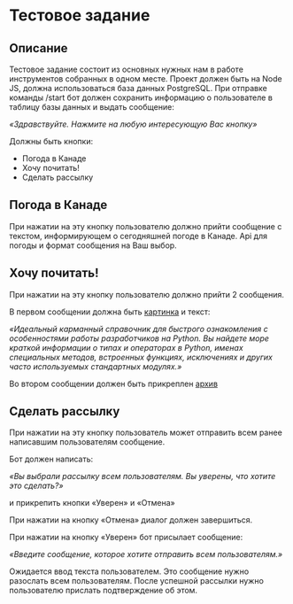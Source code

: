 ﻿# Тестовое задание

## Описание
Тестовое задание состоит из основных нужных нам в работе инструментов собранных в одном месте.
Проект должен быть на Node JS, должна использоваться база данных PostgreSQL.
При отправке команды /start бот должен сохранить информацию о пользователе в таблицу базы данных и выдать сообщение:

*«Здравствуйте. Нажмите на любую интересующую Вас кнопку»*

Должны быть кнопки:

- Погода в Канаде
- Хочу почитать!
- Сделать рассылку

## Погода в Канаде

При нажатии на эту кнопку пользователю должно прийти сообщение с текстом, информирующем о сегодняшней погоде в Канаде.
Api для погоды и формат сообщения на Ваш выбор.

## Хочу почитать!

При нажатии на эту кнопку пользователю должно прийти 2 сообщения.

В первом сообщении должна быть [картинка](../files/read.jpg) и текст:

*«Идеальный карманный справочник для быстрого ознакомления с особенностями работы разработчиков на Python. Вы найдете море краткой информации о типах и операторах в Python, именах специальных методов, встроенных функциях, исключениях и других часто используемых стандартных модулях.»*

Во втором сообщении должен быть прикреплен [архив](../files//karmaniy_spravochnik_po_piton.zip)

## Сделать рассылку

При нажатии на эту кнопку пользователь может отправить всем ранее написавшим пользователям сообщение.

Бот должен написать:

*«Вы выбрали рассылку всем пользователям. Вы уверены, что хотите это сделать?»*

и прикрепить кнопки «Уверен» и «Отмена»

При нажатии на кнопку «Отмена» диалог должен завершиться.

При нажатии на кнопку «Уверен» бот присылает сообщение:

*«Введите сообщение, которое хотите отправить всем пользователям.»*

Ожидается ввод текста пользователем.
Это сообщение нужно разослать всем пользователям.
После успешной рассылки нужно пользователю прислать подтверждение об этом.

